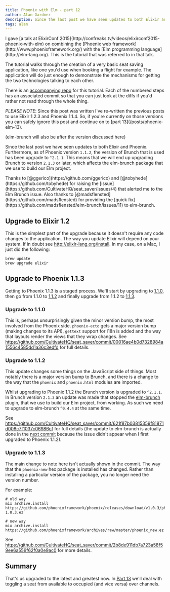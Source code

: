 ```yaml
---
title: Phoenix with Elm - part 12
author: Alan Gardner
description: Since the last post we have seen updates to both Elixir and Phoenix. Furthermore, as of Phoenix version 1.1.2, the version of Brunch that is used has been upgrade to ^2.1.1. This means that we will end up upgrading Brunch to version 2.1.3 or later, which affects the elm-brunch package that we use to build our Elm project.
tags: alan
---
```


<section class="callout">
  I gave [a talk at ElixirConf 2015](http://confreaks.tv/videos/elixirconf2015-phoenix-with-elm) on combining the [Phoenix web framework](http://www.phoenixframework.org/) with the [Elm programming language](http://elm-lang.org). This is the tutorial that was referred to in that talk.

  The tutorial walks through the creation of a very basic seat saving application, like one you'd use when booking a flight for example. The application will do just enough to demonstrate the mechanisms for getting the two technologies talking to each other.

  There is an [accompanying repo](https://github.com/CultivateHQ/seat_saver) for this tutorial. Each of the numbered steps has an associated commit so that you can just look at the diffs if you'd rather not read through the whole thing.
</section>

<section class="callout">
  <em>PLEASE NOTE</em>: Since this post was written I've re-written the previous posts to use Elixir 1.2.3 and Phoenix 1.1.4. So, if you're currently on those versions you can safely ignore this post and continue on to [part 13](/posts/phoenix-elm-13).

  (elm-brunch will also be after the version discussed here)
</section>

Since the last post we have seen updates to both Elixir and Phoenix. Furthermore, as of Phoenix version `1.1.2`, the version of Brunch that is used has been upgrade to `^2.1.1`. This means that we will end up upgrading Brunch to version `2.1.3` or later, which affects the elm-brunch package that we use to build our Elm project.

<section class="callout">
 Thanks to [@ggerico](https://github.com/ggerico) and [@tobyhede](https://github.com/tobyhede) for raising the [issue](https://github.com/CultivateHQ/seat_saver/issues/4) that alerted me to the Elm Brunch issue. Also thanks to [@madsflensted](https://github.com/madsflensted) for providing the [quick fix](https://github.com/madsflensted/elm-brunch/issues/11) to elm-brunch.
</section>

## Upgrade to Elixir 1.2

This is the simplest part of the upgrade because it doesn't require any code changes to the application. The way you update Elixir will depend on your system. If in doubt see <http://elixir-lang.org/install>. In my case, on a Mac, I just did the following:

```
brew update
brew upgrade elixir
```

## Upgrade to Phoenix 1.1.3

Getting to Phoenix 1.1.3 is a staged process. We'll start by upgrading to [1.1.0](https://github.com/CultivateHQ/seat_saver/commit/00016ae4b0d7328984a1556c4585dd1a36c3edfd), then go from 1.1.0 to [1.1.2](https://github.com/CultivateHQ/seat_saver/commit/621f87b03815359f81871d008c7f1037c06986cf) and finally upgrade from 1.1.2 to [1.1.3](https://github.com/CultivateHQ/seat_saver/commit/2b8de911db7a723a58f59ee6a559f62f0a0e9ac0).

### Upgrade to 1.1.0

This is, perhaps unsurprisingly given the minor version bump, the most involved from the Phoenix side. `phoenix-ecto` gets a major version bump (making changes to its API), `gettext` support for I18n is added and the way that layouts render the views that they wrap changes. See <https://github.com/CultivateHQ/seat_saver/commit/00016ae4b0d7328984a1556c4585dd1a36c3edfd> for full details.

### Upgrade to 1.1.2

This update changes some things on the JavaScript side of things. Most notably there is a major version bump to Brunch, and there is a change to the way that the `phoenix` and `phoenix.html` modules are imported.

Whilst upgrading to Phoenix 1.1.2 the Brunch version is upgraded to `^2.1.1`. In Brunch version `2.1.3` an update was made that stopped the [elm-brunch](https://github.com/madsflensted/elm-brunch) plugin, that we use to build our Elm project, from working. As such we need to upgrade to elm-brunch `^0.4.4` at the same time.

See <https://github.com/CultivateHQ/seat_saver/commit/621f87b03815359f81871d008c7f1037c06986cf> for full details (the update to elm-brunch is actually done in the [next commit](https://github.com/CultivateHQ/seat_saver/commit/2b8de911db7a723a58f59ee6a559f62f0a0e9ac0) because the issue didn't appear when I first upgraded to Phoenix 1.1.2).

### Upgrade to 1.1.3

The main change to note here isn't actually shown in the commit. The way that the `phoenix-new` hex package is installed has changed. Rather than installing a particular version of the package, you no longer need the version number.

For example:

```
# old way
mix archive.install https://github.com/phoenixframework/phoenix/releases/download/v1.0.3/phoenix_new-1.0.3.ez

# new way
mix archive.install https://github.com/phoenixframework/archives/raw/master/phoenix_new.ez
```

See <https://github.com/CultivateHQ/seat_saver/commit/2b8de911db7a723a58f59ee6a559f62f0a0e9ac0> for more details.

## Summary

That's us upgraded to the latest and greatest now. In [Part 13](/posts/phoenix-elm-13) we'll deal with toggling a seat from available to occupied (and vice versa) over channels.
